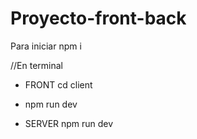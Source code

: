 # Proyecto-front-back
Para iniciar 
npm i

//En terminal 
- FRONT cd client
- npm run dev


-  SERVER npm run dev

